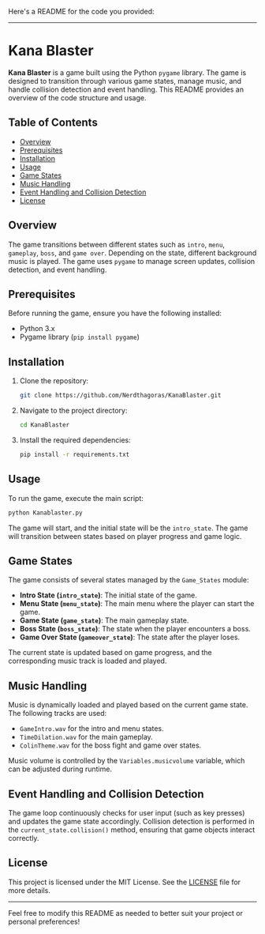 Here's a README for the code you provided:

---

# Kana Blaster

**Kana Blaster** is a game built using the Python `pygame` library. The game is designed to transition through various game states, manage music, and handle collision detection and event handling. This README provides an overview of the code structure and usage.

## Table of Contents

- [Overview](#overview)
- [Prerequisites](#prerequisites)
- [Installation](#installation)
- [Usage](#usage)
- [Game States](#game-states)
- [Music Handling](#music-handling)
- [Event Handling and Collision Detection](#event-handling-and-collision-detection)
- [License](#license)

## Overview

The game transitions between different states such as `intro`, `menu`, `gameplay`, `boss`, and `game over`. Depending on the state, different background music is played. The game uses `pygame` to manage screen updates, collision detection, and event handling.

## Prerequisites

Before running the game, ensure you have the following installed:

- Python 3.x
- Pygame library (`pip install pygame`)

## Installation

1. Clone the repository:
    ```bash
    git clone https://github.com/Nerdthagoras/KanaBlaster.git
    ```
2. Navigate to the project directory:
    ```bash
    cd KanaBlaster
    ```
3. Install the required dependencies:
    ```bash
    pip install -r requirements.txt
    ```

## Usage

To run the game, execute the main script:

```bash
python Kanablaster.py
```

The game will start, and the initial state will be the `intro_state`. The game will transition between states based on player progress and game logic.

## Game States

The game consists of several states managed by the `Game_States` module:

- **Intro State (`intro_state`)**: The initial state of the game.
- **Menu State (`menu_state`)**: The main menu where the player can start the game.
- **Game State (`game_state`)**: The main gameplay state.
- **Boss State (`boss_state`)**: The state when the player encounters a boss.
- **Game Over State (`gameover_state`)**: The state after the player loses.

The current state is updated based on game progress, and the corresponding music track is loaded and played.

## Music Handling

Music is dynamically loaded and played based on the current game state. The following tracks are used:

- `GameIntro.wav` for the intro and menu states.
- `TimeDilation.wav` for the main gameplay.
- `ColinTheme.wav` for the boss fight and game over states.

Music volume is controlled by the `Variables.musicvolume` variable, which can be adjusted during runtime.

## Event Handling and Collision Detection

The game loop continuously checks for user input (such as key presses) and updates the game state accordingly. Collision detection is performed in the `current_state.collision()` method, ensuring that game objects interact correctly.

## License

This project is licensed under the MIT License. See the [LICENSE](LICENSE) file for more details.

---

Feel free to modify this README as needed to better suit your project or personal preferences!
